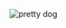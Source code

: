 ![pretty dog](https://d17fnq9dkz9hgj.cloudfront.net/breed-uploads/2018/08/affenpinscher-detail.jpg?bust=1535565001&width=630)
